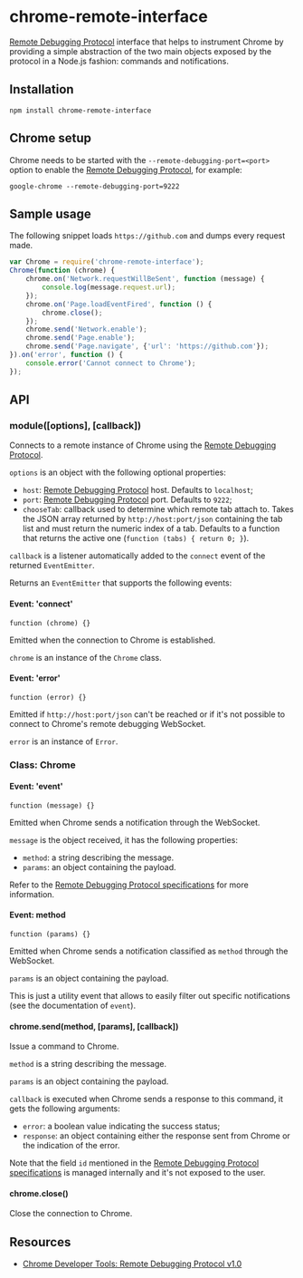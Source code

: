 chrome-remote-interface
=======================

[Remote Debugging Protocol][1] interface that helps to instrument Chrome by
providing a simple abstraction of the two main objects exposed by the protocol
in a Node.js fashion: commands and notifications.

Installation
------------

    npm install chrome-remote-interface

Chrome setup
------------

Chrome needs to be started with the `--remote-debugging-port=<port>` option to
enable the [Remote Debugging Protocol][1], for example:

    google-chrome --remote-debugging-port=9222

Sample usage
------------

The following snippet loads `https://github.com` and dumps every request made.

```javascript
var Chrome = require('chrome-remote-interface');
Chrome(function (chrome) {
    chrome.on('Network.requestWillBeSent', function (message) {
        console.log(message.request.url);
    });
    chrome.on('Page.loadEventFired', function () {
        chrome.close();
    });
    chrome.send('Network.enable');
    chrome.send('Page.enable');
    chrome.send('Page.navigate', {'url': 'https://github.com'});
}).on('error', function () {
    console.error('Cannot connect to Chrome');
});
```

API
---

### module([options], [callback])

Connects to a remote instance of Chrome using the [Remote Debugging
Protocol][1].

`options` is an object with the following optional properties:

- `host`: [Remote Debugging Protocol][1] host. Defaults to `localhost`;
- `port`: [Remote Debugging Protocol][1] port. Defaults to `9222`;
- `chooseTab`: callback used to determine which remote tab attach to. Takes the
  JSON array returned by `http://host:port/json` containing the tab list and
  must return the numeric index of a tab. Defaults to a function that returns
  the active one (`function (tabs) { return 0; }`).

`callback` is a listener automatically added to the `connect` event of the
returned `EventEmitter`.

Returns an `EventEmitter` that supports the following events:

#### Event: 'connect'

    function (chrome) {}

Emitted when the connection to Chrome is established.

`chrome` is an instance of the `Chrome` class.

#### Event: 'error'

    function (error) {}

Emitted if `http://host:port/json` can't be reached or if it's not possible to
connect to Chrome's remote debugging WebSocket.

`error` is an instance of `Error`.

### Class: Chrome

#### Event: 'event'

    function (message) {}

Emitted when Chrome sends a notification through the WebSocket.

`message` is the object received, it has the following properties:

- `method`: a string describing the message.
- `params`: an object containing the payload.

Refer to the [Remote Debugging Protocol specifications][1] for more information.

#### Event: method

    function (params) {}

Emitted when Chrome sends a notification classified as `method` through the
WebSocket.

`params` is an object containing the payload.

This is just a utility event that allows to easily filter out specific
notifications (see the documentation of `event`).

#### chrome.send(method, [params], [callback])

Issue a command to Chrome.

`method` is a string describing the message.

`params` is an object containing the payload.

`callback` is executed when Chrome sends a response to this command, it gets the
following arguments:

- `error`: a boolean value indicating the success status;
- `response`: an object containing either the response sent from Chrome or the
  indication of the error.

Note that the field `id` mentioned in the [Remote Debugging Protocol
specifications][1] is managed internally and it's not exposed to the user.

#### chrome.close()

Close the connection to Chrome.

Resources
---------

- [Chrome Developer Tools: Remote Debugging Protocol v1.0][1]

[1]: https://developers.google.com/chrome-developer-tools/docs/protocol/1.0/
